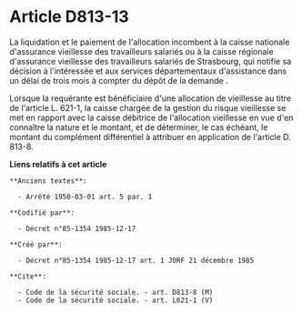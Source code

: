 # Article D813-13

La liquidation et le paiement de l'allocation incombent à la caisse nationale d'assurance vieillesse des travailleurs
salariés ou à la caisse régionale d'assurance vieillesse des travailleurs salariés de Strasbourg, qui notifie sa décision à
l'intéressée et aux services départementaux d'assistance dans un délai de trois mois à compter du dépôt de la demande   . 

Lorsque la requérante est bénéficiaire d'une allocation de vieillesse au titre de l'article L. 621-1, la caisse chargée de la
gestion du risque vieillesse se met en rapport avec la caisse débitrice de l'allocation vieillesse en vue d'en connaître la
nature et le montant, et de déterminer, le cas échéant, le montant du complément différentiel à attribuer en application de
l'article D. 813-8.

**Liens relatifs à cet article**

	**Anciens textes**:

	  - Arrêté 1950-03-01 art. 5 par. 1

	**Codifié par**:

	  - Décret n°85-1354 1985-12-17

	**Créé par**:

	  - Décret n°85-1354 1985-12-17 art. 1 JORF 21 décembre 1985

	**Cite**:

	  - Code de la sécurité sociale. - art. D813-8 (M)
	  - Code de la sécurité sociale. - art. L621-1 (V)
